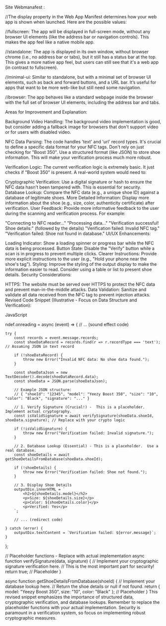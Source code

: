 Site Webmanafest :

//The display property in the Web App Manifest determines how your web app is shown when launched. Here are the possible values:

//fullscreen: The app will be displayed in full-screen mode, without any browser UI elements (like the address bar or navigation controls). This makes the app feel like a native mobile app.

//standalone: The app is displayed in its own window, without browser chrome (i.e., no address bar or tabs), but it still has a status bar at the top. This gives a more native app feel, but users can still see that it's a web app (in contrast to fullscreen).

//minimal-ui: Similar to standalone, but with a minimal set of browser UI elements, such as back and forward buttons, and a URL bar. It’s useful for apps that want to be more web-like but still need some navigation.

//browser: The app behaves like a standard webpage inside the browser with the full set of browser UI elements, including the address bar and tabs.



Areas for Improvement and Explanation:

Background Video Handling: The background video implementation is good, but consider adding a fallback image for browsers that don't support video or for users with disabled video.

NFC Data Parsing: The code handles 'text' and 'url' record types.  It's crucial to define a specific data format for your NFC tags.  Don't rely on just checking for "Boost 350".  Use a structured format (like JSON) to store shoe information. This will make your verification process much more robust.

Verification Logic: The current verification logic is extremely basic.  It just checks if "Boost 350" is present.  A real-world system would need to:

Cryptographic Verification: Use a digital signature or hash to ensure the NFC data hasn't been tampered with. This is essential for security.
Database Lookup: Compare the NFC data (e.g., a unique shoe ID) against a database of legitimate shoes.
More Detailed Information: Display more information about the shoe (e.g., size, color, authenticity certificate) after verification.
User Feedback:  Provide more informative feedback to the user during the scanning and verification process.  For example:

"Connecting to NFC reader..."
"Processing data..."
"Verification successful! Shoe details:" (followed by the details)
"Verification failed: Invalid NFC tag."
"Verification failed: Shoe not found in database."
UI/UX Enhancements:

Loading Indicator: Show a loading spinner or progress bar while the NFC data is being processed.
Button State: Disable the "Verify" button while a scan is in progress to prevent multiple clicks.
Clearer Instructions: Provide more explicit instructions to the user (e.g., "Hold your phone near the shoe's tag").
Styling: Improve the styling of the output display to make the information easier to read. Consider using a table or list to present shoe details.
Security Considerations:

HTTPS: The website must be served over HTTPS to protect the NFC data and prevent man-in-the-middle attacks.
Data Validation: Sanitize and validate all data received from the NFC tag to prevent injection attacks.
Revised Code Snippet (Illustrative - Focus on Data Structure and Verification):

JavaScript

ndef.onreading = async (event) => {
    // ... (sound effect code)

    try {
        const records = event.message.records;
        const shoeDataRecord = records.find(r => r.recordType === 'text'); // Assuming JSON in text record

        if (!shoeDataRecord) {
            throw new Error("Invalid NFC data: No shoe data found.");
        }

        const shoeDataJson = new TextDecoder().decode(shoeDataRecord.data);
        const shoeData = JSON.parse(shoeDataJson);

        // Example JSON structure:
        // { "shoeId": "12345", "model": "Yeezy Boost 350", "size": "10", "color": "Black", "signature": "..." }

        // 1. Verify Signature (Crucial!) -  This is a placeholder. Implement actual cryptography.
        const isValidSignature = await verifySignature(shoeData.shoeId, shoeData.signature); // Replace with your crypto logic

        if (!isValidSignature) {
            throw new Error("Verification failed: Invalid signature.");
        }

        // 2. Database Lookup (Essential) - This is a placeholder.  Use a real database.
        const shoeDetails = await getShoeDetailsFromDatabase(shoeData.shoeId);

        if (!shoeDetails) {
            throw new Error("Verification failed: Shoe not found.");
        }

        // 3. Display Shoe Details
        outputDiv.innerHTML = `
            <h2>${shoeDetails.model}</h2>
            <p>Size: ${shoeDetails.size}</p>
            <p>Color: ${shoeDetails.color}</p>
            <p>Verified: Yes</p>  
        `;

        // ... (redirect code)

    } catch (error) {
        outputDiv.textContent = `Verification failed: ${error.message}`;
    }
};

// Placeholder functions - Replace with actual implementation
async function verifySignature(data, signature) {
    // Implement your cryptographic signature verification here.
    // This is the most important part for security!
    return true; // Placeholder
}

async function getShoeDetailsFromDatabase(shoeId) {
    // Implement your database lookup here.
    // Return the shoe details or null if not found.
    return { model: "Yeezy Boost 350", size: "10", color: "Black" }; // Placeholder
}
This revised snippet emphasizes the importance of structured data, cryptographic verification, and database lookups.  Remember to replace the placeholder functions with your actual implementation.  Security is paramount in a verification system, so focus on implementing robust cryptographic measures.